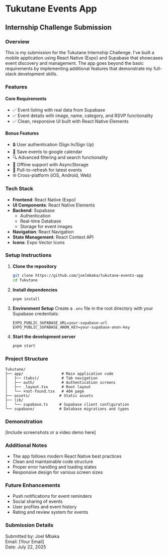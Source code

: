 # Tukutane Events App

## Internship Challenge Submission

### Overview
This is my submission for the Tukutane Internship Challenge. I've built a mobile application using React Native (Expo) and Supabase that showcases event discovery and management. The app goes beyond the basic requirements by implementing additional features that demonstrate my full-stack development skills.

### Features

#### Core Requirements
- ✅ Event listing with real data from Supabase
- ✅ Event details with image, name, category, and RSVP functionality
- ✅ Clean, responsive UI built with React Native Elements

#### Bonus Features
- 🔒 User authentication (Sign In/Sign Up)
- 📅 Save events to google calendar
- 🔍 Advanced filtering and search functionality
- 💾 Offline support with AsyncStorage
- 🔄 Pull-to-refresh for latest events
- 🌐 Cross-platform (iOS, Android, Web)

### Tech Stack
- **Frontend**: React Native (Expo)
- **UI Components**: React Native Elements
- **Backend**: Supabase
  - Authentication
  - Real-time Database
  - Storage for event images
- **Navigation**: React Navigation
- **State Management**: React Context API
- **Icons**: Expo Vector Icons

### Setup Instructions

1. **Clone the repository**
   ```bash
   git clone https://github.com/joelmbaka/tukutane-events-app
   cd Tukutane
   ```

2. **Install dependencies**
   ```bash
   pnpm install
   ```

3. **Environment Setup**
   Create a `.env` file in the root directory with your Supabase credentials:
   ```
   EXPO_PUBLIC_SUPABASE_URL=your-supabase-url
   EXPO_PUBLIC_SUPABASE_ANON_KEY=your-supabase-anon-key
   ```

4. **Start the development server**
   ```bash
   pnpm start
   ```

### Project Structure
```
Tukutane/
├── app/                 # Main application code
│   ├── (tabs)/          # Tab navigation
│   ├── auth/            # Authentication screens
│   ├── _layout.tsx      # Root layout
│   └── +not-found.tsx   # 404 page
├── assets/             # Static assets
├── lib/
│   └── supabase.ts     # Supabase client configuration
└── supabase/           # Database migrations and types
```

### Demonstration
[Include screenshots or a video demo here]

### Additional Notes
- The app follows modern React Native best practices
- Clean and maintainable code structure
- Proper error handling and loading states
- Responsive design for various screen sizes

### Future Enhancements
- Push notifications for event reminders
- Social sharing of events
- User profiles and event history
- Rating and review system for events

### Submission Details
Submitted by: Joel Mbaka  
Email: [Your Email]  
Date: July 22, 2025
